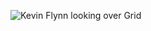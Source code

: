 ![Kevin Flynn looking over Grid](https://github.com/user-attachments/assets/2a886e63-f41b-4a3e-b4c1-74a030d48d22)
